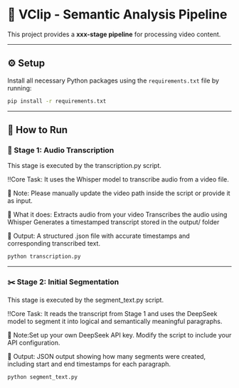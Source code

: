 # 🎵 VClip - Semantic Analysis Pipeline

This project provides a **xxx-stage pipeline** for processing video content.  

---

## ⚙️ Setup

Install all necessary Python packages using the `requirements.txt` file by running:

```bash
pip install -r requirements.txt
```

---

## 🚀 How to Run

### 🧠 Stage 1: Audio Transcription

This stage is executed by the transcription.py script.


‼️Core Task: It uses the Whisper model to transcribe audio from a video file.


📌 Note: Please manually update the video path inside the script or provide it as input.


🎯 What it does:
Extracts audio from your video
Transcribes the audio using Whisper
Generates a timestamped transcript stored in the output/ folder


📝 Output: A structured .json file with accurate timestamps and corresponding transcribed text.


```bash
python transcription.py
```

---


### ✂️ Stage 2: Initial Segmentation 

This stage is executed by the segment_text.py script.



‼️Core Task: It reads the transcript from Stage 1 and uses the DeepSeek model to segment it into logical and semantically meaningful paragraphs.


📌 Note:Set up your own DeepSeek API key. Modify the script to include your API configuration.


📝 Output: JSON output showing how many segments were created, including start and end timestamps for each paragraph.


```bash
python segment_text.py
```
